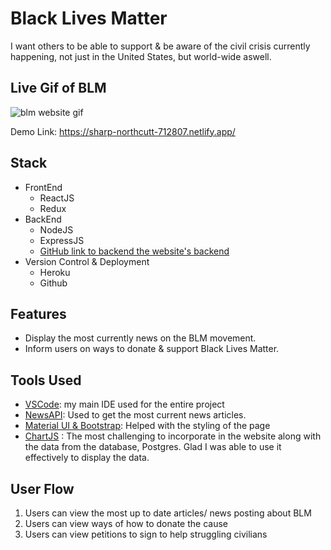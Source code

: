 # Black Lives Matter

I want others to be able to support & be aware of the civil crisis currently happening, not just in the United States, but world-wide aswell.

## Live Gif of BLM

![blm website gif](./src/images/blmwebsite.gif)

Demo Link: https://sharp-northcutt-712807.netlify.app/

## Stack

- FrontEnd
  - ReactJS
  - Redux
- BackEnd
  - NodeJS
  - ExpressJS
  - [GitHub link to backend the website's backend](https://github.com/exgin/blm-backend)
- Version Control & Deployment
  - Heroku
  - Github

## Features

- Display the most currently news on the BLM movement.
- Inform users on ways to donate & support Black Lives Matter.

## Tools Used

- [VSCode](https://code.visualstudio.com/): my main IDE used for the entire project
- [NewsAPI](https://newsapi.org/): Used to get the most current news articles.
- [Material UI & Bootstrap](https://material-ui.com/): Helped with the styling of the page
- [ChartJS](https://www.chartjs.org/) : The most challenging to incorporate in the website along with the data from the database, Postgres. Glad I was able to use it effectively to display the data.

## User Flow

1. Users can view the most up to date articles/ news posting about BLM
2. Users can view ways of how to donate the cause
3. Users can view petitions to sign to help struggling civilians

